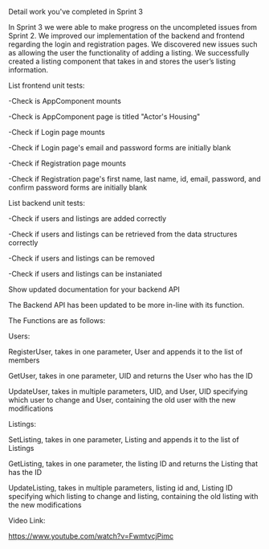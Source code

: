 Detail work you've completed in Sprint 3

In Sprint 3 we were able to make progress on the uncompleted issues from Sprint 2. We improved our implementation of the backend and frontend regarding the login and registration pages. We discovered new issues such as allowing the user the functionality of adding a listing. We successfully created a listing component that takes in and stores the user’s listing information.


List frontend unit tests:

-Check is AppComponent mounts

-Check is AppComponent page is titled "Actor's Housing"

-Check if Login page mounts

-Check if Login page's email and password forms are initially blank

-Check if Registration page mounts

-Check if Registration page's first name, last name, id, email, password, and confirm password forms are initially blank



List backend unit tests:

-Check if users and listings are added correctly

-Check if users and listings can be retrieved from the data structures correctly

-Check if users and listings can be removed

-Check if users and listings can be instaniated


Show updated documentation for your backend API 

The Backend API has been updated to be more in-line with its function.

The Functions are as follows:

Users:

  RegisterUser, takes in one parameter, User and appends it to the list of members

  GetUser, takes in one parameter, UID and returns the User who has the ID

  UpdateUser, takes in multiple parameters, UID, and User, UID specifying which user to change and User, containing the old user with the new modifications 

Listings:

  SetListing, takes in one parameter, Listing and appends it to the list of Listings

  GetListing, takes in one parameter, the listing ID and returns the Listing that has the ID

  UpdateListing, takes in multiple parameters, listing id and, Listing ID specifying which listing to change and listing, containing the old listing with the new modifications 
  
  Video Link:
  
  https://www.youtube.com/watch?v=FwmtvcjPimc
